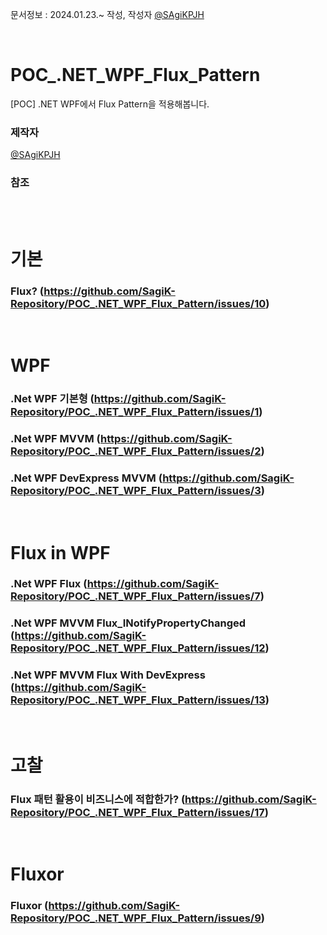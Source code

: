 문서정보 : 2024.01.23.~ 작성, 작성자 [@SAgiKPJH](https://github.com/SAgiKPJH)

<br>

# POC_.NET_WPF_Flux_Pattern
[POC] .NET WPF에서 Flux Pattern을 적용해봅니다.



### 제작자
[@SAgiKPJH](https://github.com/SAgiKPJH)

### 참조

<br><br>

# 기본
### Flux? (https://github.com/SagiK-Repository/POC_.NET_WPF_Flux_Pattern/issues/10)

<br>

# WPF
### .Net WPF 기본형 (https://github.com/SagiK-Repository/POC_.NET_WPF_Flux_Pattern/issues/1)
### .Net WPF MVVM (https://github.com/SagiK-Repository/POC_.NET_WPF_Flux_Pattern/issues/2)
### .Net WPF DevExpress MVVM (https://github.com/SagiK-Repository/POC_.NET_WPF_Flux_Pattern/issues/3)

<br>

# Flux in WPF
### .Net WPF Flux (https://github.com/SagiK-Repository/POC_.NET_WPF_Flux_Pattern/issues/7)
### .Net WPF MVVM Flux_INotifyPropertyChanged (https://github.com/SagiK-Repository/POC_.NET_WPF_Flux_Pattern/issues/12)
### .Net WPF MVVM Flux With DevExpress (https://github.com/SagiK-Repository/POC_.NET_WPF_Flux_Pattern/issues/13)

<br>

# 고찰
### Flux 패턴 활용이 비즈니스에 적합한가? (https://github.com/SagiK-Repository/POC_.NET_WPF_Flux_Pattern/issues/17)

<br>

# Fluxor
### Fluxor (https://github.com/SagiK-Repository/POC_.NET_WPF_Flux_Pattern/issues/9)


